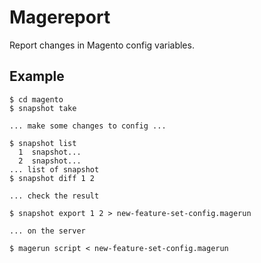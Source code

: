 # Magereport

Report changes in Magento config variables.

## Example

    $ cd magento
    $ snapshot take

    ... make some changes to config ...

    $ snapshot list
      1  snapshot...
      2  snapshot...
    ... list of snapshot
    $ snapshot diff 1 2

    ... check the result

    $ snapshot export 1 2 > new-feature-set-config.magerun

    ... on the server

    $ magerun script < new-feature-set-config.magerun

